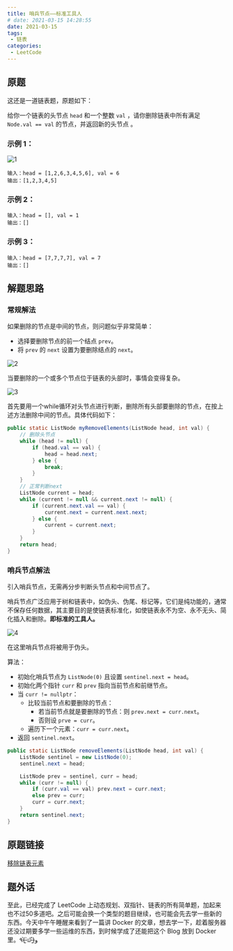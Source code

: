```yaml
---
title: 哨兵节点——标准工具人
# date: 2021-03-15 14:28:55
date: 2021-03-15
tags:
 - 链表
categories:
 - LeetCode
---
```


## 原题

这还是一道链表题，原题如下：

给你一个链表的头节点 `head` 和一个整数 `val` ，请你删除链表中所有满足 `Node.val == val` 的节点，并返回新的头节点 。

### 示例 1：

![1](https://imcao.gitee.io/photo/removeElements.assets/1.jpg)

```
输入：head = [1,2,6,3,4,5,6], val = 6
输出：[1,2,3,4,5]
```

### **示例 2：**

```
输入：head = [], val = 1
输出：[]
```

### **示例 3：**

```
输入：head = [7,7,7,7], val = 7
输出：[]
```

## 解题思路

### 常规解法

如果删除的节点是中间的节点，则问题似乎非常简单：

- 选择要删除节点的前一个结点 `prev`。
- 将 `prev` 的 `next` 设置为要删除结点的 `next`。

![2](https://imcao.gitee.io/photo/removeElements.assets/2.jpg)

当要删除的一个或多个节点位于链表的头部时，事情会变得复杂。

![3](https://imcao.gitee.io/photo/removeElements.assets/3.jpg)

首先要用一个while循环对头节点进行判断，删除所有头部要删除的节点，在按上述方法删除中间的节点。具体代码如下：

```java
public static ListNode myRemoveElements(ListNode head, int val) {
    // 删除头节点
    while (head != null) {
        if (head.val == val) {
            head = head.next;
        } else {
            break;
        }
    }
    // 正常判断next
    ListNode current = head;
    while (current != null && current.next != null) {
        if (current.next.val == val) {
            current.next = current.next.next;
        } else {
            current = current.next;
        }
    }
    return head;
}
```

### 哨兵节点解法

引入哨兵节点，无需再分步判断头节点和中间节点了。

哨兵节点广泛应用于树和链表中，如伪头、伪尾、标记等，它们是纯功能的，通常不保存任何数据，其主要目的是使链表标准化，如使链表永不为空、永不无头、简化插入和删除。**即标准的工具人。**

![4](https://imcao.gitee.io/photo/removeElements.assets/4.jpg)

在这里哨兵节点将被用于伪头。

算法：

- 初始化哨兵节点为 `ListNode(0)` 且设置 `sentinel.next = head`。
- 初始化两个指针 `curr` 和 `prev` 指向当前节点和前继节点。
- 当 `curr != nullptr`：
  - 比较当前节点和要删除的节点：
    - 若当前节点就是要删除的节点：则 `prev.next = curr.next`。
    - 否则设 `prve = curr`。
  - 遍历下一个元素：`curr = curr.next`。
- 返回 `sentinel.next`。

```java
public static ListNode removeElements(ListNode head, int val) {
    ListNode sentinel = new ListNode(0);
    sentinel.next = head;

    ListNode prev = sentinel, curr = head;
    while (curr != null) {
        if (curr.val == val) prev.next = curr.next;
        else prev = curr;
        curr = curr.next;
    }
    return sentinel.next;
}
```

## 原题链接

[移除链表元素](https://leetcode-cn.com/problems/remove-linked-list-elements/solution/yi-chu-lian-biao-yuan-su-by-leetcode/)

## 题外话

至此，已经完成了 LeetCode 上动态规划、双指针、链表的所有简单题，加起来也不过50多道吧。之后可能会换一个类型的题目继续，也可能会先去学一些新的东西。今天中午午睡醒来看到了一篇讲 Docker 的文章，想去学一下，趁着服务器还没过期要多学一些运维的东西，到时候学成了还能把这个 Blog 放到 Docker 里。٩(˃̶͈̀௰˂̶͈́)و